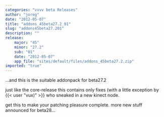 ```yaml
---
categories: "vvvv beta Releases"
author: "joreg"
date: "2012-05-07"
title: "addons_45beta27.2_01"
slug: "addons45beta27.201"
description: ""
release: 
    major: "45"
    minor: "27.2"
    sub: "01"
    date: "2012-05-07"
    app_file: "sites/default/files/addons_45beta27.2.zip"
imported: "true"
---
```



...and this is the suitable addonpack for beta27.2

just like the core-release this contains only fixes (with a little exception by {{< user "vux)" >}} who sneaked in a new kinect node. 

get this to make your patching pleasure complete. more new stuff announced for beta28...

